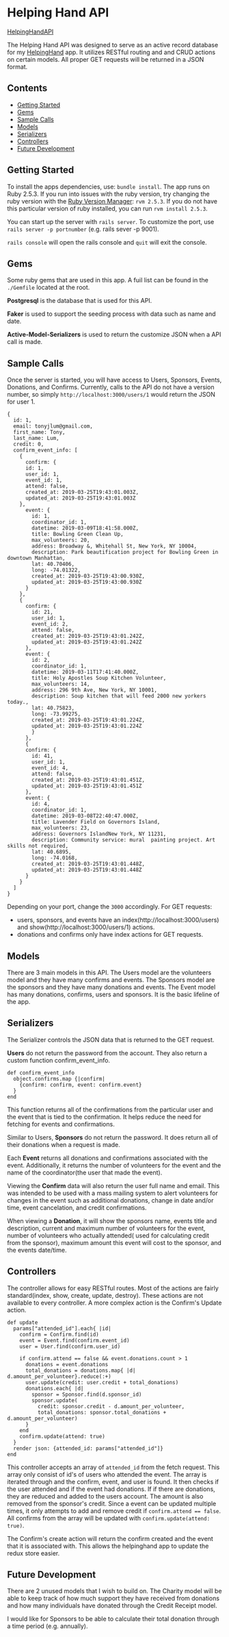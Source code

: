 # Helping Hand API
[HelpingHandAPI](http://helpinghandapi.herokuapp.com)

The Helping Hand API was designed to serve as an active record database for my [HelpingHand](https://github.com/Tonyjlum/mod5frontend) app. It utilizes RESTful routing and and CRUD actions on certain models. All proper GET requests will be returned in a JSON format.

## Contents

- [Getting Started](#getting-started)
- [Gems](#gems)
- [Sample Calls](#sample-calls)
- [Models](#models)
- [Serializers](#serializers)
- [Controllers](#controllers)
- [Future Development](#future-development)

## Getting Started
To install the apps dependencies, use: `bundle install`.
The app runs on Ruby 2.5.3. If you run into issues with the ruby version, try changing the ruby version with the [Ruby Version Manager](https://rvm.io/rvm/install): `rvm 2.5.3`. If you do not have this particular version of ruby installed, you can run `rvm install 2.5.3`.

You can start up the server with `rails server`. To customize the port, use `rails server -p portnumber` (e.g. rails sever -p 9001).

`rails console` will open the rails console and `quit` will exit the console.

## Gems
Some ruby gems that are used in this app. A fuil list can be found in the `./Gemfile` located at the root.

**Postgresql** is the database that is used for this API.

**Faker** is used to support the seeding process with data such as name and date.

**Active-Model-Serializers** is used to return the customize JSON when a API call is made.

## Sample Calls
Once the server is started, you will have access to Users, Sponsors, Events, Donations, and Confirms. Currently, calls to the API do not have a version number, so simply `http://localhost:3000/users/1` would return the JSON for user 1.
```
{
  id: 1,
  email: tonyjlum@gmail.com,
  first_name: Tony,
  last_name: Lum,
  credit: 0,
  confirm_event_info: [
    {
      confirm: {
      id: 1,
      user_id: 1,
      event_id: 1,
      attend: false,
      created_at: 2019-03-25T19:43:01.003Z,
      updated_at: 2019-03-25T19:43:01.003Z
    },
      event: {
        id: 1,
        coordinator_id: 1,
        datetime: 2019-03-09T18:41:58.000Z,
        title: Bowling Green Clean Up,
        max_volunteers: 20,
        address: Broadway &, Whitehall St, New York, NY 10004,
        description: Park beautification project for Bowling Green in downtown Manhattan,
        lat: 40.70406,
        long: -74.01322,
        created_at: 2019-03-25T19:43:00.930Z,
        updated_at: 2019-03-25T19:43:00.930Z
      }
    },
    {
      confirm: {
        id: 21,
        user_id: 1,
        event_id: 2,
        attend: false,
        created_at: 2019-03-25T19:43:01.242Z,
        updated_at: 2019-03-25T19:43:01.242Z
      },
      event: {
        id: 2,
        coordinator_id: 1,
        datetime: 2019-03-11T17:41:40.000Z,
        title: Holy Apostles Soup Kitchen Volunteer,
        max_volunteers: 14,
        address: 296 9th Ave, New York, NY 10001,
        description: Soup kitchen that will feed 2000 new yorkers today.,
        lat: 40.75823,
        long: -73.99275,
        created_at: 2019-03-25T19:43:01.224Z,
        updated_at: 2019-03-25T19:43:01.224Z
        }
      },
      {
      confirm: {
        id: 41,
        user_id: 1,
        event_id: 4,
        attend: false,
        created_at: 2019-03-25T19:43:01.451Z,
        updated_at: 2019-03-25T19:43:01.451Z
      },
      event: {
        id: 4,
        coordinator_id: 1,
        datetime: 2019-03-08T22:40:47.000Z,
        title: Lavender Field on Governors Island,
        max_volunteers: 23,
        address: Governors IslandNew York, NY 11231,
        description: Community service: mural  painting project. Art skills not required,
        lat: 40.6895,
        long: -74.0168,
        created_at: 2019-03-25T19:43:01.448Z,
        updated_at: 2019-03-25T19:43:01.448Z
      }
    }
  ]
}
```
Depending on your port, change the `3000` accordingly. For GET requests:
- users, sponsors, and events have an index(http://localhost:3000/users) and show(http://localhost:3000/users/1) actions.
- donations and confirms only have index actions for GET requests.

## Models
There are 3 main models in this API. The Users model are the volunteers model and they have many confirms and events. The Sponsors model are the sponsors and they have many donations and events. The Event model has many donations, confirms, users and sponsors. It is the basic lifeline of the app.

## Serializers
The Serializer controls the JSON data that is returned to the GET request.

**Users** do not return the password from the account. They also return a custom function confirm_event_info.
```
def confirm_event_info
  object.confirms.map {|confirm|
    {confirm: confirm, event: confirm.event}
  }
end
```
This function returns all of the confirmations from the particular user and the event that is tied to the confirmation. It helps reduce the need for fetching for events and confirmations.

Similar to Users, **Sponsors** do not return the password. It does return all of their donations when a request is made.

Each **Event** returns all donations and confirmations associated with the event. Additionally, it returns the number of volunteers for the event and the name of the coordinator(the user that made the event).

Viewing the **Confirm** data will also return the user full name and email. This was intended to be used with a mass mailing system to alert volunteers for changes in the event such as additional donations, change in date and/or time, event cancelation, and credit confirmations.

When viewing a **Donation**, it will show the sponsors name, events title and description, current and maximum number of volunteers for the event, number of volunteers who actually attended( used for calculating credit from the sponsor), maximum amount this event will cost to the sponsor, and the events date/time.

## Controllers
The controller allows for easy RESTful routes. Most of the actions are fairly standard(index, show, create, update, destroy). These actions are not available to every controller. A more complex action is the Confirm's Update action.
```
def update
  params["attended_id"].each{ |id|
    confirm = Confirm.find(id)
    event = Event.find(confirm.event_id)
    user = User.find(confirm.user_id)

    if confirm.attend == false && event.donations.count > 1
      donations = event.donations
      total_donations = donations.map{ |d| d.amount_per_volunteer}.reduce(:+)
      user.update(credit: user.credit + total_donations)
      donations.each{ |d|
        sponsor = Sponsor.find(d.sponsor_id)
        sponsor.update(
          credit: sponsor.credit - d.amount_per_volunteer,
          total_donations: sponsor.total_donations + d.amount_per_volunteer)
      }
    end
    confirm.update(attend: true)
  }
  render json: {attended_id: params["attended_id"]}
end
```
This controller accepts an array of `attended_id` from the fetch request. This array only consist of id's of users who attended the event. The array is iterated through and the confirm, event, and user is found. It then checks if the user attended and if the event had donations. If if there are donations, they are reduced and added to the users account. The amount is also removed from the sponsor's credit. Since a event can be updated multiple times, it only attempts to add and remove credit if `confirm.attend == false`. All confirms from the array will be updated with `confirm.update(attend: true)`.

The Confirm's create action will return the confirm created and the event that it is associated with. This allows the helpinghand app to update the redux store easier.

## Future Development
There are 2 unused models that I wish to build on. The Charity model will be able to keep track of how much support they have received from donations and how many individuals have donated through the Credit Receipt model.

I would like for Sponsors to be able to calculate their total donation through a time period (e.g. annually).
